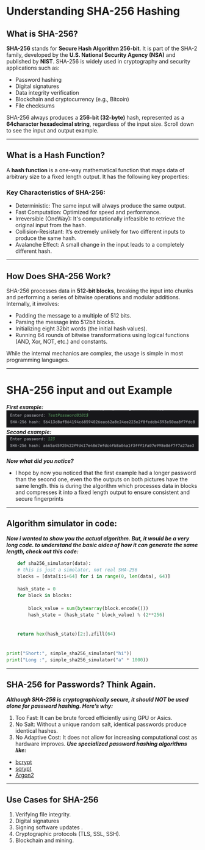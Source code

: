 # Understanding SHA-256 Hashing

## What is SHA-256?

**SHA-256** stands for **Secure Hash Algorithm 256-bit**. It is part of the SHA-2 family, developed by the **U.S. National Security Agency (NSA)** and published by **NIST**. SHA-256 is widely used in cryptography and security applications such as:

- Password hashing
- Digital signatures
- Data integrity verification
- Blockchain and cryptocurrency (e.g., Bitcoin)
- File checksums

SHA-256 always produces a **256-bit (32-byte)** hash, represented as a **64character hexadecimal string**, regardless of the input size. Scroll down to see the input and output example.

---

## What is a Hash Function?

A **hash function** is a one-way mathematical function that maps data of arbitrary size to a fixed length output. It has the following key properties:

###  Key Characteristics of SHA-256:

- Deterministic: The same input will always produce the same output.
- Fast Computation: Optimized for speed and performance.
- Irreversible (OneWay): It's computationally infeasible to retrieve the original input from the hash.
- Collision-Resistant: It’s extremely unlikely for two different inputs to produce the same hash.
- Avalanche Effect: A small change in the input leads to a completely different hash.

---

## How Does SHA-256 Work?

SHA-256 processes data in **512-bit blocks**, breaking the input into chunks and performing a series of bitwise operations and modular additions. Internally, it involves:

- Padding the message to a multiple of 512 bits.
- Parsing the message into 512bit blocks.
- Initializing eight 32bit words (the initial hash values).
- Running 64 rounds of bitwise transformations using logical functions (AND, Xor, NOT, etc.) and constants.

While the internal mechanics are complex, the usage is simple in most programming languages.

---

# SHA-256 input and out Example

***First example:*** 
![Alt-tekst](https://raw.githubusercontent.com/NourKhalil0/100-days-of-coding/main/images/Screenshot%202025-06-13%20at%2021.06.03.png)
***Second example:***
![Screenshot](https://raw.githubusercontent.com/NourKhalil0/100-days-of-coding/main/images/Screenshot%202025-06-13%20at%2021.06.33.png)

***Now what did you notice?***
- I hope by now you noticed that the first example had a longer password than the second one, even tho the outputs on both pictures have the same length.
    this is during the algorithm which processes data in blocks and compresses it into a fixed length output to ensure consistent and secure fingerprints
---
## Algorithm simulator in code:
***Now i wanted to show you the actual algorithm. But, it would be a very long code.
to understand the basic aidea of how it can generate the same length, check out this code:***
````python
    def sha256_simulator(data):
    # this is just a simolator, not real SHA-256
    blocks = [data[i:i+64] for i in range(0, len(data), 64)]
    
    hash_state = 0
    for block in blocks:
       
        block_value = sum(bytearray(block.encode()))
        hash_state = (hash_state ^ block_value) % (2**256)

  
    return hex(hash_state)[2:].zfill(64)


print("Short:", simple_sha256_simulator("hi"))
print("Long :", simple_sha256_simulator("a" * 1000))
````
---
## SHA-256 for Passwords? Think Again.
***Although SHA-256 is cryptographically secure, it should NOT be used alone for password hashing. Here’s why:***
1. Too Fast: It can be brute forced efficiently using GPU or Asics. 
2. No Salt: Without a unique random salt, identical passwords produce identical hashes. 
3. No Adaptive Cost: It does not allow for increasing computational cost as hardware improves.
***Use specialized password hashing algorithms like:***
- [bcrypt](https://en.wikipedia.org/wiki/Bcrypt)
- [scrypt](https://en.wikipedia.org/wiki/Scrypt)
- [Argon2](https://en.wikipedia.org/wiki/Argon2)
---
## Use Cases for SHA-256
1. Verifying file integrity.
2. Digital signatures 
3. Signing software updates .
4. Cryptographic protocols (TLS, SSL, SSH).
5. Blockchain and mining.


